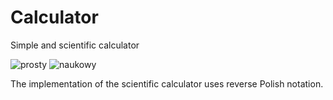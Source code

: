 # Calculator

Simple and scientific calculator

![prosty](https://user-images.githubusercontent.com/107646628/174353751-89dfa474-c3c8-4b7d-b4ec-ea1744a5d4dc.JPG)
![naukowy](https://user-images.githubusercontent.com/107646628/174353748-17758049-7503-4546-921f-7aa3b6e8d48b.JPG)

The implementation of the scientific calculator uses reverse Polish notation.
